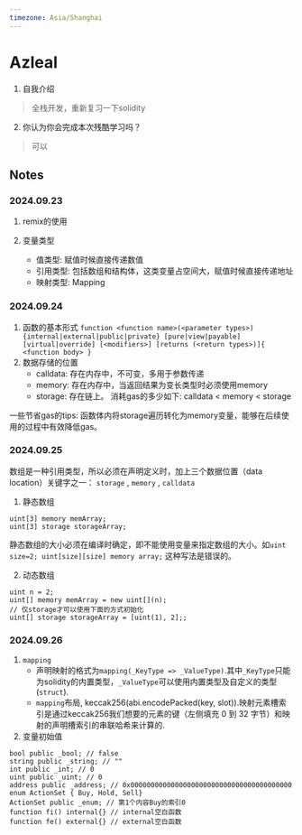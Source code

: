 ```yaml
---
timezone: Asia/Shanghai
---
```


# Azleal

1. 自我介绍
> 全栈开发，重新复习一下solidity

2. 你认为你会完成本次残酷学习吗？
> 可以
   
## Notes

<!-- Content_START -->
### 2024.09.23
1. remix的使用

2. 变量类型
   - 值类型: 赋值时候直接传递数值
   - 引用类型: 包括数组和结构体，这类变量占空间大，赋值时候直接传递地址
   - 映射类型: Mapping
  
### 2024.09.24
1. 函数的基本形式
   `function <function name>(<parameter types>) {internal|external|public|private} [pure|view|payable] [virtual|override] [<modifiers>] [returns (<return types>)]{ <function body> }`
2. 数据存储的位置
   - calldata: 存在内存中，不可变，多用于参数传递
   - memory: 存在内存中，当返回结果为变长类型时必须使用memory
   - storage: 存在链上。
消耗gas的多少如下: calldata < memory < storage

一些节省gas的tips: 函数体内将storage遍历转化为memory变量，能够在后续使用的过程中有效降低gas。

### 2024.09.25
数组是一种引用类型，所以必须在声明定义时，加上三个数据位置（data location）关键字之一： `storage` , `memory` , `calldata` 
1. 静态数组
```
uint[3] memory memArray;
uint[3] storage storageArray;
```
静态数组的大小必须在编译时确定，即不能使用变量来指定数组的大小。如`uint size=2; uint[size][size] memory array;` 这种写法是错误的。

2. 动态数组
```
uint n = 2;
uint[] memory memArray = new uint[](n);
// 仅storage才可以使用下面的方式初始化
uint[] storage storageArray = [uint(1), 2];;
```
### 2024.09.26
1. `mapping`
   - 声明映射的格式为`mapping(_KeyType => _ValueType)`.其中`_KeyType`只能为solidity的内置类型，`_ValueType`可以使用内置类型及自定义的类型(`struct`).
   - `mapping`布局, keccak256(abi.encodePacked(key, slot)).映射元素槽索引是通过keccak256我们想要的元素的键（左侧填充 0 到 32 字节）和映射的声明槽索引的串联哈希来计算的.
2. 变量初始值
```solidity
bool public _bool; // false
string public _string; // ""
int public _int; // 0
uint public _uint; // 0
address public _address; // 0x0000000000000000000000000000000000000000
enum ActionSet { Buy, Hold, Sell}
ActionSet public _enum; // 第1个内容Buy的索引0
function fi() internal{} // internal空白函数
function fe() external{} // external空白函数 
```

<!-- Content_END -->
